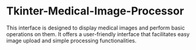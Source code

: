 # Tkinter-Medical-Image-Processor
This interface is designed to display medical images and perform basic operations on them. It offers a user-friendly interface that facilitates easy image upload and simple processing functionalities.
